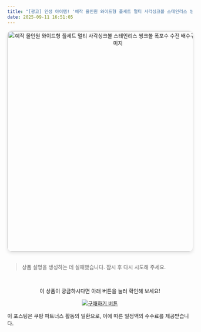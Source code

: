 ```yaml
---
title: "[광고] 인생 아이템! '예작 올인원 와이드형 풀세트 멀티 사각싱크볼 스테인리스 씽크볼 폭포수 수전 배수구 교체, 1세트'을(를) 만나보세요."
date: 2025-09-11 16:51:05
---
```


<div align="center">
    <a href="https://link.coupang.com/re/AFFSDP?lptag=AF8916626&pageKey=8452603635&itemId=24456285173&vendorItemId=91470039290&traceid=V0-153-c8cfcd0f75e40295&clickBeacon=7bf56500-8f2f-11f0-bf6a-f4fa54f1c400%7E3&requestid=20250912015055423327567198&token=31850C%7CMIXED" target="_blank">
        <img src="https://ads-partners.coupang.com/image1/P-NOyYl6acxJp0IhP2NHEwlea4Zeia-wiis2L4IPNoS2Kh_G8fGl-dZE_EOyr1YR8Q82Sc8LJL0K1tA63G_yxUF9wJ0WvAR6sWTI1RfJ1Syk_RfDC13DCMSBUAM7iJAw2FXJYJyn0a6aOxej7Rb0KkN_iXN5gc2s9BSRHEN3lYap2D14Qz84t0Pxw1QLXXhypCly_7edf5vfZXxl3rI1HIp-8HSrKY4z2_xlz8QEDqs8Z4du0GghOgBW8o5_gqC8DHNBorcZuUXZi8ilhmnS4wx3XdiST9oQnbEq-2Q2M6M22Exc8o5SJzE=" alt="예작 올인원 와이드형 풀세트 멀티 사각싱크볼 스테인리스 씽크볼 폭포수 수전 배수구 교체, 1세트 이미지" width="600" style="max-width: 100%; height: auto; border-radius: 12px; border: 1px solid #e0e0e0; box-shadow: 0 4px 8px rgba(0,0,0,0.1);">
    </a>
</div>
<br>

> 상품 설명을 생성하는 데 실패했습니다. 잠시 후 다시 시도해 주세요.



<br>

<div align="center">
  <p>이 상품이 궁금하시다면 아래 버튼을 눌러 확인해 보세요!</p>
  <a href="https://link.coupang.com/re/AFFSDP?lptag=AF8916626&pageKey=8452603635&itemId=24456285173&vendorItemId=91470039290&traceid=V0-153-c8cfcd0f75e40295&clickBeacon=7bf56500-8f2f-11f0-bf6a-f4fa54f1c400%7E3&requestid=20250912015055423327567198&token=31850C%7CMIXED" target="_blank">
    <img src="https://img.shields.io/badge/지금 바로 구매하기-FF5722?style=for-the-badge&logo=coupa&logoColor=white" alt="구매하기 버튼">
  </a>
</div>

이 포스팅은 쿠팡 파트너스 활동의 일환으로, 이에 따른 일정액의 수수료를 제공받습니다.
